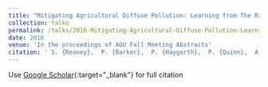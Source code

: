 ```yaml
---
title: "Mitigating Agricultural Diffuse Pollution: Learning from The River Eden Demonstration Test Catchment Experiments"
collection: talks
permalink: /talks/2016-Mitigating-Agricultural-Diffuse-Pollution-Learning-from-The-River-Eden-Demonstration-Test-Catchment-Experiments
date: 2016
venue: 'In the proceedings of AGU Fall Meeting Abstracts'
citation: ' S. {Reaney},  P. {Barker},  P. {Haygarth},  P. {Quinn},  A. {Aftab},  N. {Barber},  S. {Burke},  W. {Cleasby},  J. {Jonczyk},  G. {Owen}, &quot;Mitigating Agricultural Diffuse Pollution: Learning from The River Eden Demonstration Test Catchment Experiments.&quot; In the proceedings of AGU Fall Meeting Abstracts, 2016.'
---
```

Use [Google Scholar](https://scholar.google.com/scholar?q=Mitigating+Agricultural+Diffuse+Pollution:+Learning+from+The+River+Eden+Demonstration+Test+Catchment+Experiments){:target="_blank"} for full citation
